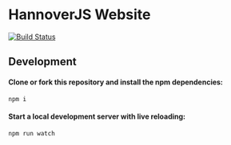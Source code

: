 # HannoverJS Website

[![Build Status](https://travis-ci.org/HannoverJS/website.svg?branch=static-rewrite)](https://travis-ci.org/HannoverJS/website)

## Development

#### Clone or fork this repository and install the npm dependencies:
```
npm i
```

#### Start a local development server with live reloading:
```
npm run watch 
```

